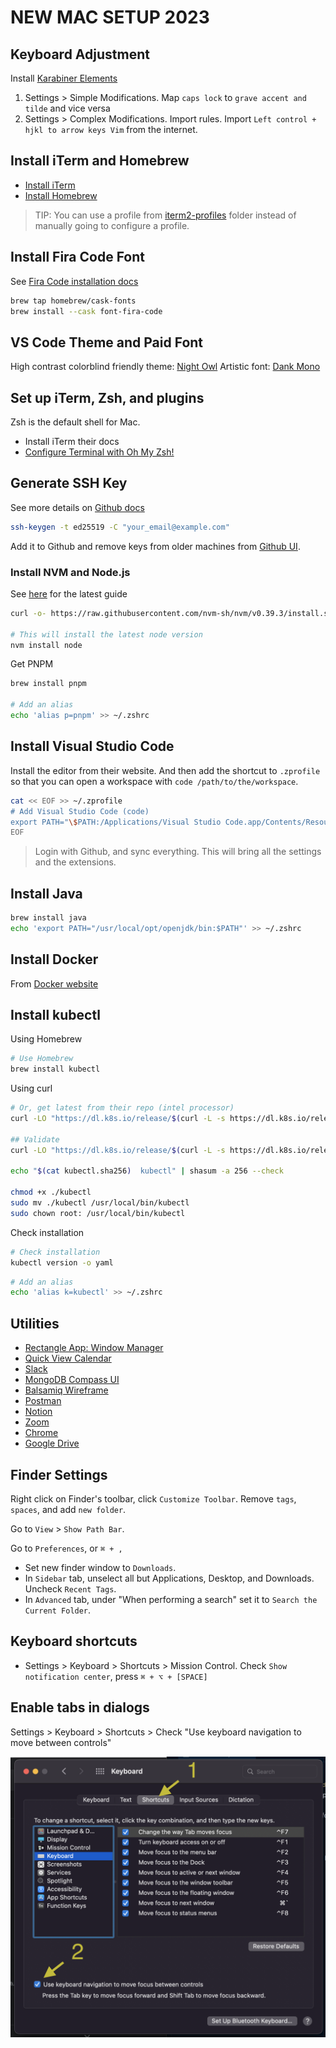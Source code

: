 # NEW MAC SETUP 2023

## Keyboard Adjustment

Install [Karabiner Elements](https://karabiner-elements.pqrs.org/)

1. Settings > Simple Modifications. Map `caps lock` to `grave accent and tilde` and vice versa
2. Settings > Complex Modifications. Import rules. Import `Left control + hjkl to arrow keys Vim` from the internet.

## Install iTerm and Homebrew

- [Install iTerm](https://iterm2.com/)
- [Install Homebrew](https://brew.sh/)

> TIP: You can use a profile from [iterm2-profiles](./iterm2-profiles/) folder instead of manually going to configure a profile.

## Install Fira Code Font

See [Fira Code installation docs](https://github.com/tonsky/FiraCode/wiki/VS-Code-Instructions)

```bash
brew tap homebrew/cask-fonts
brew install --cask font-fira-code
```

## VS Code Theme and Paid Font

High contrast colorblind friendly theme: [Night Owl](https://marketplace.visualstudio.com/items?itemName=sdras.night-owl)
Artistic font: [Dank Mono](https://philpl.gumroad.com/l/dank-mono)

## Set up iTerm, Zsh, and plugins

Zsh is the default shell for Mac.

- Install iTerm their docs
- [Configure Terminal with Oh My Zsh!](https://engineeringfordatascience.com/posts/configure_terminal_for_data_science_with_oh_my_zsh/)

## Generate SSH Key

See more details on [Github docs](https://docs.github.com/en/authentication/connecting-to-github-with-ssh/generating-a-new-ssh-key-and-adding-it-to-the-ssh-agent)

```bash
ssh-keygen -t ed25519 -C "your_email@example.com"
```

Add it to Github and remove keys from older machines from [Github UI](https://github.com/settings/keys).

### Install NVM and Node.js

See [here](https://github.com/nvm-sh/nvm) for the latest guide

```bash
curl -o- https://raw.githubusercontent.com/nvm-sh/nvm/v0.39.3/install.sh | bash

# This will install the latest node version
nvm install node
```

Get PNPM

```bash
brew install pnpm

# Add an alias
echo 'alias p=pnpm' >> ~/.zshrc
```

## Install Visual Studio Code

Install the editor from their website. And then add the shortcut to `.zprofile` so that you can open a workspace with `code /path/to/the/workspace`.

```bash
cat << EOF >> ~/.zprofile
# Add Visual Studio Code (code)
export PATH="\$PATH:/Applications/Visual Studio Code.app/Contents/Resources/app/bin"
EOF
```

> Login with Github, and sync everything. This will bring all the settings and the extensions.

## Install Java

```bash
brew install java
echo 'export PATH="/usr/local/opt/openjdk/bin:$PATH"' >> ~/.zshrc
```

## Install Docker

From [Docker website](https://docs.docker.com/desktop/install/mac-install/)

## Install kubectl

Using Homebrew

```bash
# Use Homebrew
brew install kubectl
```

Using curl

```bash
# Or, get latest from their repo (intel processor)
curl -LO "https://dl.k8s.io/release/$(curl -L -s https://dl.k8s.io/release/stable.txt)/bin/darwin/amd64/kubectl"

## Validate
curl -LO "https://dl.k8s.io/release/$(curl -L -s https://dl.k8s.io/release/stable.txt)/bin/darwin/amd64/kubectl.sha256"

echo "$(cat kubectl.sha256)  kubectl" | shasum -a 256 --check

chmod +x ./kubectl
sudo mv ./kubectl /usr/local/bin/kubectl
sudo chown root: /usr/local/bin/kubectl
```

Check installation

```bash
# Check installation
kubectl version -o yaml
```

```bash
# Add an alias
echo 'alias k=kubectl' >> ~/.zshrc
```

## Utilities

- [Rectangle App: Window Manager](https://rectangleapp.com/)
- [Quick View Calendar](https://quickviewcalendar.com/)
- [Slack](https://slack.com/intl/en-in/downloads/mac?geocode=en-in)
- [MongoDB Compass UI](https://www.mongodb.com/try/download/compass)
- [Balsamiq Wireframe](https://balsamiq.com/wireframes/desktop/)
- [Postman](https://www.postman.com/downloads/)
- [Notion](https://www.notion.so/desktop)
- [Zoom](https://zoom.us/download)
- [Chrome](https://www.google.com/chrome/)
- [Google Drive](https://www.google.com/drive/download/)

## Finder Settings

Right click on Finder's toolbar, click `Customize Toolbar`. Remove `tags`, `spaces`, and add `new folder`.

Go to `View` > `Show Path Bar`.

Go to `Preferences`, or `⌘ + ,`

- Set new finder window to `Downloads`.
- In `Sidebar` tab, unselect all but Applications, Desktop, and Downloads. Uncheck `Recent Tags`.
- In `Advanced` tab, under "When performing a search" set it to `Search the Current Folder`.

## Keyboard shortcuts

- Settings > Keyboard > Shortcuts > Mission Control. Check `Show notification center`, press `⌘ + ⌥ + [SPACE]`

## Enable tabs in dialogs

Settings > Keyboard > Shortcuts > Check "Use keyboard navigation to move between controls"

![Enable tabs in dialogs](images/enable-tabs-in-dialogs.png)
